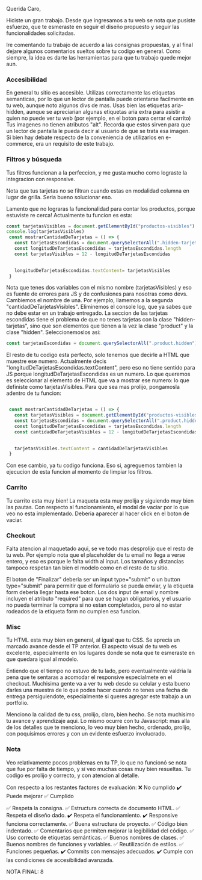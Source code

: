 Querida Caro, 

Hiciste un gran trabajo. Desde que ingresamos a tu web se nota que pusiste esfuerzo, que te esmeraste en seguir el diseño propuesto y seguir las funcionalidades solicitadas.  

Ire comentando tu trabajo de acuerdo a las consignas propuestas, y al final dejare algunos comentarios sueltos sobre tu codigo en general. Como siempre, la idea es darte las herramientas para que tu trabajo quede mejor aun. 

### Accesibilidad

En general tu sitio es accesible. Utilizas correctamente las etiquetas semanticas, por lo que un lector de pantalla puede orientarse facilmente en tu web, aunque noto algunos divs de mas. Usas bien las etiquetas aria-hidden, aunque se apreciarian algunas etiquetas aria extra para asistir a quien no puede ver tu web (por ejemplo, en el boton para cerrar el carrito)
Tus imagenes no tienen atributos "alt". Recorda que estos sirven para que un lector de pantalla le pueda decir al usuario de que se trata esa imagen. Si bien hay debate respecto de la conveniencia de utilizarlos en e-commerce, era un requisito de este trabajo. 


### Filtros y búsqueda

Tus filtros funcionan a la perfeccion, y me gusta mucho como lograste la integracion con responsive. 

Nota que tus tarjetas no se filtran cuando estas en modalidad columna en lugar de grilla. Seria bueno solucionar eso. 

Lamento que no lograras la funcionalidad para contar los productos, porque estuviste re cerca! Actualmente tu funcion es esta:

```js
const tarjetasVisibles = document.getElementById("productos-visibles")
console.log(tarjetasVisibles)
 const mostrarCantidadDeTarjetas = () => {
   const tarjetasEscondidas = document.querySelectorAll(".hidden-tarjetas")
   const longitudDeTarjetasEscondidas = tarjetasEscondidas.length
   const tarjetasVisibles = 12 - longitudDeTarjetasEscondidas

   
   longitudDeTarjetasEscondidas.textContent= tarjetasVisibles
 }
 ```

 Nota que tenes dos variables con el mismo nombre (tarjetasVisibles) y eso es fuente de errores para JS y de confusiones para nosotras como devs. Cambiemos el nombre de una. Por ejemplo, llamemos a la segunda "cantidadDeTarjetasVisibles". Eliminemos el console log, que ya sabes que no debe estar en un trabajo entregado. La seccion de las tarjetas escondidas tiene el problema de que no tenes tarjetas con la clase "hidden-tarjetas", sino que son elementos que tienen a la vez la clase "product" y la clase "hidden". Seleccionemoslos asi:

```js
const tarjetasEscondidas = document.querySelectorAll(".product.hidden")
```

El resto de tu codigo esta perfecto, solo tenemos que decirle a HTML que muestre ese numero. Actualmente decis "longitudDeTarjetasEscondidas.textContent", pero eso no tiene sentido para JS porque longitudDeTarjetasEscondidas es un numero. Lo que queremos es seleccionar al elemento de HTML que va a mostrar ese numero: lo que definiste como tarjetasVisibles. Para que sea mas prolijo, pongamosla adentro de tu funcion:

```js

 const mostrarCantidadDeTarjetas = () => {
   const tarjetasVisibles = document.getElementById("productos-visibles")
   const tarjetasEscondidas = document.querySelectorAll(".product.hidden")
   const longitudDeTarjetasEscondidas = tarjetasEscondidas.length
   const cantidadDeTarjetasVisibles = 12 - longitudDeTarjetasEscondidas

   
   tarjetasVisibles.textContent = cantidadDeTarjetasVisibles
 }
 ```

 Con ese cambio, ya tu codigo funciona. Eso si, agreguemos tambien la ejecucion de esta funcion al momento de limpiar los filtros. 

### Carrito

Tu carrito esta muy bien! La maqueta esta muy prolija y siguiendo muy bien las pautas. Con respecto al funcionamiento,  el modal de vaciar por lo que veo no esta implementado. Deberia aparecer al hacer click en el boton de vaciar. 

### Checkout

Falta atencion al maquetado aqui, se ve todo mas desprolijo que el resto de tu web. Por ejemplo nota que el placeholder de tu email no llega a verse entero, y eso es porque le falta width al input. Los tamaños y distancias tampoco respetan tan bien el modelo como en el resto de tu sitio. 

 El boton de "Finalizar" deberia ser un input type="submit" o un button type="submit" para permitir que el formulario se pueda enviar, y la etiqueta form deberia llegar hasta ese boton. Los dos input de email y nombre incluyen el atributo "required" para que se hagan obligatorios, y el usuario no pueda terminar la compra si no estan completados, pero al no estar rodeados de la etiqueta form no cumplen esa funcion. 

### Misc 

Tu HTML esta muy bien en general, al igual que tu CSS. Se aprecia un marcado avance desde el TP anterior. El aspecto visual de tu web es excelente, especialmente en los lugares donde se nota que te esmeraste en que quedara igual al modelo. 

Entiendo que el tiempo no estuvo de tu lado, pero eventualmente valdria la pena que te sentaras a acomodar el responsive especialmete en el checkout. Muchisima gente va a ver tu web desde su celular y esta bueno darles una muestra de lo que podes hacer cuando no tenes una fecha de entrega persiguiendote, especialmente si queres agregar este trabajo a un portfolio. 

Menciono la calidad de tu css, prolijo, claro, bien hecho. Se nota muchisimo tu avance y aprendizaje aqui. Lo mismo ocurre con tu Javascript: mas alla de los detalles que te menciono, lo veo muy bien hecho, ordenado, prolijo, con poquisimos errores y con un evidente esfuerzo involucrado.  

### Nota 

Veo relativamente pocos problemas en tu TP, lo que no funcionó se nota que fue por falta de tiempo, y sí veo muchas cosas muy bien resueltas. Tu codigo es prolijo y correcto, y con atencion al detalle. 

Con respecto a los restantes factores de evaluación: 
❌ No cumplido
✔️ Puede mejorar
✅ Cumplido

✅ Respeta la consigna.
✅ Estructura correcta de documento HTML.
✅ Respeta el diseño dado.
✔️ Respeta el funcionamiento.
✔️ Responsive funciona correctamente.
✅ Buena estructura de proyecto.
✅ Código bien indentado.
✅ Comentarios que permiten mejorar la legibilidad del código.
✅ Uso correcto de etiquetas semánticas.
✅ Buenos nombres de clases.
✅ Buenos nombres de funciones y variables.
✅ Reutilización de estilos.
✅  Funciones pequeñas.
✔️ Commits con mensajes adecuados.
✔️ Cumple con las condiciones de accesibilidad avanzada.

NOTA FINAL: 8
